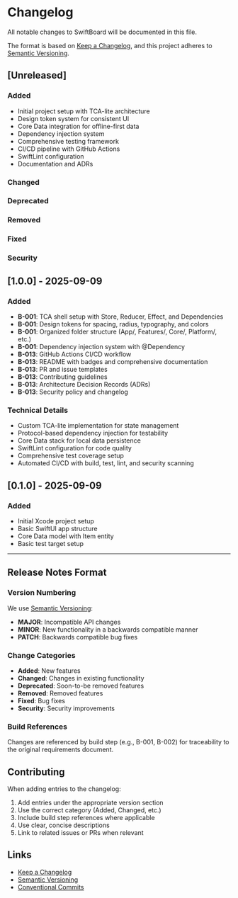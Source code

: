 # Changelog

All notable changes to SwiftBoard will be documented in this file.

The format is based on [Keep a Changelog](https://keepachangelog.com/en/1.0.0/),
and this project adheres to [Semantic Versioning](https://semver.org/spec/v2.0.0.html).

## [Unreleased]

### Added
- Initial project setup with TCA-lite architecture
- Design token system for consistent UI
- Core Data integration for offline-first data
- Dependency injection system
- Comprehensive testing framework
- CI/CD pipeline with GitHub Actions
- SwiftLint configuration
- Documentation and ADRs

### Changed

### Deprecated

### Removed

### Fixed

### Security

## [1.0.0] - 2025-09-09

### Added
- **B-001**: TCA shell setup with Store, Reducer, Effect, and Dependencies
- **B-001**: Design tokens for spacing, radius, typography, and colors
- **B-001**: Organized folder structure (App/, Features/, Core/, Platform/, etc.)
- **B-001**: Dependency injection system with @Dependency
- **B-013**: GitHub Actions CI/CD workflow
- **B-013**: README with badges and comprehensive documentation
- **B-013**: PR and issue templates
- **B-013**: Contributing guidelines
- **B-013**: Architecture Decision Records (ADRs)
- **B-013**: Security policy and changelog

### Technical Details
- Custom TCA-lite implementation for state management
- Protocol-based dependency injection for testability
- Core Data stack for local data persistence
- SwiftLint configuration for code quality
- Comprehensive test coverage setup
- Automated CI/CD with build, test, lint, and security scanning

## [0.1.0] - 2025-09-09

### Added
- Initial Xcode project setup
- Basic SwiftUI app structure
- Core Data model with Item entity
- Basic test target setup

---

## Release Notes Format

### Version Numbering
We use [Semantic Versioning](https://semver.org/):
- **MAJOR**: Incompatible API changes
- **MINOR**: New functionality in a backwards compatible manner
- **PATCH**: Backwards compatible bug fixes

### Change Categories
- **Added**: New features
- **Changed**: Changes in existing functionality
- **Deprecated**: Soon-to-be removed features
- **Removed**: Removed features
- **Fixed**: Bug fixes
- **Security**: Security improvements

### Build References
Changes are referenced by build step (e.g., B-001, B-002) for traceability to the original requirements document.

## Contributing

When adding entries to the changelog:

1. Add entries under the appropriate version section
2. Use the correct category (Added, Changed, etc.)
3. Include build step references where applicable
4. Use clear, concise descriptions
5. Link to related issues or PRs when relevant

## Links

- [Keep a Changelog](https://keepachangelog.com/en/1.0.0/)
- [Semantic Versioning](https://semver.org/spec/v2.0.0.html)
- [Conventional Commits](https://www.conventionalcommits.org/)

